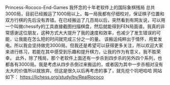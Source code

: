 Princess-Rococo-End-Games
我怀念的十年老软件上的国际象棋残局
总共3000局，目前已经搬运了1000局以上。每一局我都有仔细校对，保证棋子位置和双方行棋的先后没有弄错。在已经搬运了几百局以后，突然看到有网友说，可以用一个叫做chessify的工具直接截图扫描棋盘，然后就能得到FEN局面谱。我真的非常感谢这位朋友，这种方式大大提升了我的速度和效率，也减少了发生错误的可能，让我能在怎么短的时间就完成三分之一的量。
该搬运纯粹出于情怀，用爱发电。所以我会坚持做完3000局。但我还是希望可以获得更多关注，所以欢迎大家来进行练习，若能在其中感受到乐趣和提升棋力，让我的作为有意义，我不胜荣幸。
此外，除了残局，那个老软件上面还有一步杀到四步杀的另外四个系列，也都各有3000局。我是考虑从四步杀倒过来搬运的，或者因为其中一步杀相对没有太大的价值所以就放弃。但这是很久以后再考虑的事了，就先挖个坑吧哈哈
网站如下：
https://lichess.org/study/by/RealRococo
